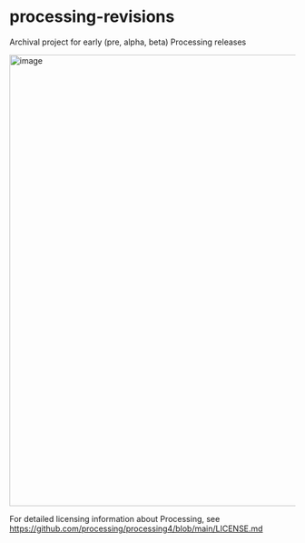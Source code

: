 # processing-revisions
Archival project for early (pre, alpha, beta) Processing releases

<img width="794" alt="image" src="https://github.com/user-attachments/assets/8c7d3b52-d5f5-40cf-a18e-b1becf3a3fe1">

For detailed licensing information about Processing, see https://github.com/processing/processing4/blob/main/LICENSE.md
